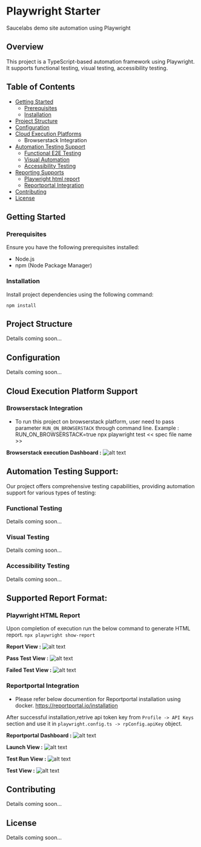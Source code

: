 # Playwright Starter

Saucelabs demo site automation using Playwright

## Overview

This project is a TypeScript-based automation framework using Playwright. It supports functional testing, visual testing, accessibility testing.

## Table of Contents

- [Getting Started](#getting-started)
  - [Prerequisites](#prerequisites)
  - [Installation](#installation)
- [Project Structure](#project-structure)
- [Configuration](#configuration)
- [Cloud Execution Platforms](#cloud)
  - Browserstack Integration
- [Automation Testing Support](#automation-testing-support)
  - [Functional E2E Testing](#functional-testing)
  - [Visual Automation](#visual-automation)
  - [Accessibility Testing](#accessibility-testing)
- [Reporting Supports](#reporting)
  - [Playwright html report](#playwright-html-report)
  - [Reportportal Integration](#reportportal-integration)
- [Contributing](#contributing)
- [License](#license)

## Getting Started

### Prerequisites

Ensure you have the following prerequisites installed:

- Node.js
- npm (Node Package Manager)

### Installation

Install project dependencies using the following command:

`npm install`

## Project Structure
Details coming soon...

## Configuration
Details coming soon...

## Cloud Execution Platform Support

### Browserstack Integration 
- To run this project on browserstack platform, user need to pass  parameter `RUN_ON_BROWSERSTACK` through command line. 
Example : RUN_ON_BROWSERSTACK=true npx playwright test << spec file name >>

**Browserstack execution Dashboard :** 
![alt text](browserstackExecution.png)

## Automation Testing Support: 
Our project offers comprehensive testing capabilities, providing automation support for various types of testing:

### Functional Testing 
Details coming soon...


### Visual Testing
Details coming soon...


### Accessibility Testing
Details coming soon...

## Supported Report Format:

### Playwright HTML Report
Upon completion of execution run the below command to generate HTML report.
`npx playwright show-report` 

**Report View :** 
![alt text](image-5.png)

**Pass Test View :** 
![alt text](image-4.png)

**Failed Test View :**
![alt text](image-6.png)


### Reportportal Integration
- Please refer below documention for Reportportal installation using docker.
https://reportportal.io/installation

After successful installation,retrive api token key from `Profile -> API Keys` section and use it in  `playwright.config.ts -> rpConfig.apiKey` object.

**Reportportal Dashboard :**
![alt text](image.png)

**Launch View :**
![alt text](image-1.png)

**Test Run View :**
![alt text](image-2.png)

**Test View :**
![alt text](image-3.png)

## Contributing
Details coming soon...


## License
Details coming soon...